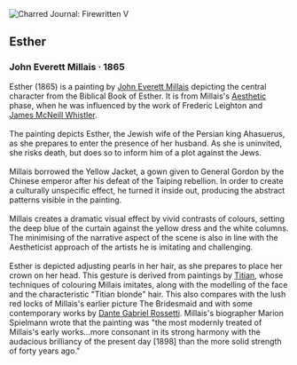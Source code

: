 <div class="artwork-of-the-day">
  <div class="container">
    <div class="img-wrapper">
      <img
        src="https://uploads7.wikiart.org/images/john-everett-millais/esther.jpg!Large.jpg"
        alt="Charred Journal: Firewritten V" />
    </div>
    <div class="artwork-detail">
      <div class="artwork-origin"> 
        <h2 class="artwork-name">Esther</h2>
        <h3 class="artist">
          John Everett Millais
                    ·  1865
        </h3>
      </div>
      <p class="description">
        <span class="artwork-description-text ng-binding" ng-bind-html="viewModel.ArtworkOfTheDay.Description | unsafe">Esther (1865) is a painting by <a target="_blank" href="/en/john-everett-millais">John Everett Millais</a> depicting the central character from the Biblical Book of Esther. It is from Millais's <a target="_blank" href="/en/artists-by-art-movement/aestheticism">Aesthetic</a> phase, when he was influenced by the work of Frederic Leighton and <a target="_blank" href="/en/james-mcneill-whistler">James McNeill Whistler</a>.
<br>
<br>The painting depicts Esther, the Jewish wife of the Persian king Ahasuerus, as she prepares to enter the presence of her husband. As she is uninvited, she risks death, but does so to inform him of a plot against the Jews.
<br>
<br>Millais borrowed the Yellow Jacket, a gown given to General Gordon by the Chinese emperor after his defeat of the Taiping rebellion. In order to create a culturally unspecific effect, he turned it inside out, producing the abstract patterns visible in the painting.
<br>
<br>Millais creates a dramatic visual effect by vivid contrasts of colours, setting the deep blue of the curtain against the yellow dress and the white columns. The minimising of the narrative aspect of the scene is also in line with the Aestheticist approach of the artists he is imitating and challenging.
<br>
<br>Esther is depicted adjusting pearls in her hair, as she prepares to place her crown on her head. This gesture is derived from paintings by <a target="_blank" href="/en/titian">Titian</a>, whose techniques of colouring Millais imitates, along with the modelling of the face and the characteristic "Titian blonde" hair. This also compares with the lush red locks of Millais's earlier picture The Bridesmaid and with some contemporary works by <a target="_blank" href="/en/dante-gabriel-rossetti">Dante Gabriel Rossetti</a>. Millais's biographer Marion Spielmann wrote that the painting was "the most modernly treated of Millais's early works...more consonant in its strong harmony with the audacious brilliancy of the present day [1898] than the more solid strength of forty years ago."</span>
                        <div class="text-shadow-container" ng-show="showShadow" style=""></div>
      </p>
    </div>
  </div>

</div>

